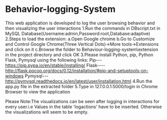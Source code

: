# Behavior-logging-System
This web application is developed to log the user browsing behavior and then visualizing the user interactions
1.Run the commands in DBscript.txt in MySQL Database(Username:admin,Password:root,Database:adaptive)
2.Steps to load the extension:
  a.Open Google chrome
  b.Go to Customize and Control Google Chrome(Three Vertical Dots)->More tools->Extensions and click on it
  c.Browse the folder to Behaviour-logging-system\extension in the project directory and click OK
3.Please install Python, pip, Python Flask, Pymysql using the following links:
Pip---  https://pip.pypa.io/en/stable/installing/
Flask---- http://flask.pocoo.org/docs/0.12/installation/#pip-and-setuptools-on-windows
Pymysql---http://pymysql.readthedocs.io/en/latest/user/installation.html
4.Run the app.py file in the extracted folder
5.Type in 127.0.0.1:5000/login in Chrome Browser to view the application

Please Note:The visualizations can be seen after logging in interactions for every user.i.e Values in the table 'logactions'
have to be inserted. Otherwise the visualizations will seem to be empty.
